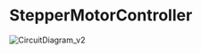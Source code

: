 # StepperMotorController

![CircuitDiagram_v2](https://github.com/user-attachments/assets/1249ce13-a58f-45c4-8c72-0dd262726bd6)
